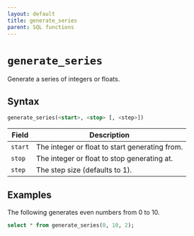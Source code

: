 ```yaml
---
layout: default
title: generate_series
parent: SQL functions
---
```


# `generate_series`

Generate a series of integers or floats.

## Syntax

```sql
generate_series(<start>, <stop> [, <step>])
```

| Field   | Description                           |
| ------- | ------------------------------------- |
| `start` | The integer or float to start generating from. |
| `stop`  | The integer or float to stop generating at.    |
| `step`  | The step size (defaults to 1).        |

## Examples

The following generates even numbers from 0 to 10.

```sql
select * from generate_series(0, 10, 2);
```
